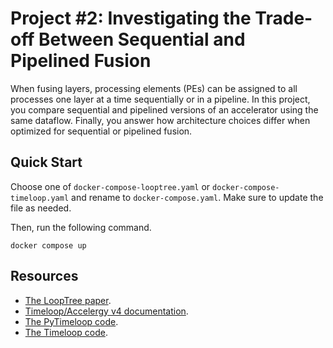 # Project #2: Investigating the Trade-off Between Sequential and Pipelined Fusion
When fusing layers, processing elements (PEs) can be assigned to all processes one layer at a
time sequentially or in a pipeline. In this project, you compare sequential and pipelined versions
of an accelerator using the same dataflow. Finally, you answer how architecture choices differ
when optimized for sequential or pipelined fusion.

## Quick Start
Choose one of `docker-compose-looptree.yaml` or `docker-compose-timeloop.yaml`  and rename to `docker-compose.yaml`. Make sure to update the file as needed.

Then, run the following command.

```
docker compose up
```

## Resources
- [The LoopTree paper](https://arxiv.org/abs/2409.13625).
- [Timeloop/Accelergy v4 documentation](https://timeloop.csail.mit.edu/v4).
- [The PyTimeloop code](https://github.com/Accelergy-Project/timeloop-python).
- [The Timeloop code](https://github.com/NVlabs/timeloop).

